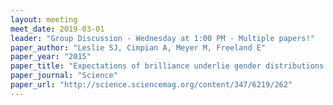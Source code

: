 ```yaml
---
layout: meeting
meet_date: 2019-03-01
leader: "Group Discussion - Wednesday at 1:00 PM - Multiple papers!"
paper_author: "Leslie SJ, Cimpian A, Meyer M, Freeland E"
paper_year: "2015"
paper_title: "Expectations of brilliance underlie gender distributions across academic disciplines"
paper_journal: "Science"
paper_url: "http://science.sciencemag.org/content/347/6219/262"
---
```

